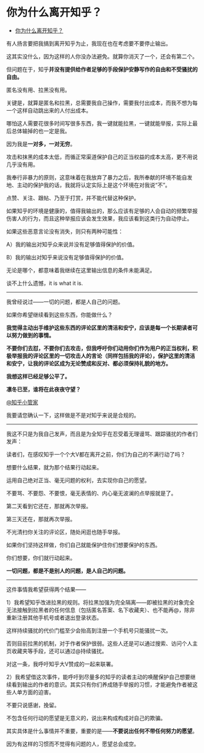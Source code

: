 # 你为什么离开知乎？

- [你为什么离开知乎？](https://www.zhihu.com/question/20511148/answer/1317300735)


有人扬言要把我搞到离开知乎为止，我现在也在考虑要不要停止输出。

这其实没什么，因为这样的人你没办法避免。就算你消灭了一个，还会有第二个。

但问题在于，知乎**并没有提供给作者足够的手段保护安静写作的自由和不受骚扰的自由。**

匿名没有用、拉黑没有用。

关键是，就算是匿名和拉黑，总需要我自己操作，需要我付出成本，而我不想为每一个这样自动跳出来的人付出成本。

哪怕这人需要花很多时间写很多东西，我一键就能拉黑，一键就能举报，实际上最后总体输掉的也一定是我。

因为我是**一对多，一对无穷**。

攻击和抹黑的成本太低，而循正常渠道保护自己的正当权益的成本太高，更不用说几乎没有用。

我奉行非暴力的原则，这意味着在我放弃了暴力之后，我所奉献的环境不能自发地、主动的保护我的话，我就将认定实际上是这个环境在对我说“不”。

点赞、关注、跟帖、乃至于打赏，并不能代替这种保护。

如果知乎的环境是健康的，值得我输出的，那么应该有足够的人会自动的频繁举报伤害人的行为，而且这种举报应该会发生效果，我应该看到这类行为自动停止。

如果这些恶意言论没有消失，则只有两种可能性：

A）我的输出对知乎众来说并没有足够值得保护的价值。

  
B）我的输出对知乎来说没有足够值得保护的价值。

无论是哪个，都意味着我继续在这里输出信息的条件未能满足。

谈不上什么遗憾，it is what it is.

---

我曾经说过——一切的问题，都是人自己的问题。  
  
如果你希望继续看到这些东西，你能做什么？

**我觉得主动出手维护这些东西的评论区里的清洁和安宁，应该是每一个长期读者可以努力做到的事情。**

**不要你们去怼，不要你们去攻击，但我呼吁你们动用你们作为用户的正当权利，积极举报我的评论区里的一切攻击人的言论（同样包括我的评论），保护这里的清洁和安宁，让我的评论区成为无论赞成和反对、都必须保持礼貌的地方。**

**我想这样已经足够公平了。**

**凛冬已至，谁将在此夜夜守望？**

[@知乎小管家](//www.zhihu.com/people/3d198a56310c02c4a83efb9f4a4c027e)

我要请您确认一下，这样做是不是对知乎来说是合规的。

---

我这不只是为我自己发声，而且是为全知乎在忍受着无理谩骂、跟踪骚扰的作者们发声：

读者们，在感叹知乎一个个大V都在离开之前，你们为自己的不满行动了吗？

想要什么结果，就为那个结果行动起来。

运用自己绝对正当、毫无问题的权利，去实现你自己的愿望。

不要骂、不要怨、不要恨，毫无表情的、内心毫无波澜的点举报就是了。

第二天看到它还在，那就再次举报。

第三天还在，那就再次举报。

不光清扫你关注的评论区，随处闲逛也随手举报。

如果你们坚持这样做，你们自己就能保护住你们想要保护的东西。

你们想要，你们就行动起来。

**一切问题，都是不是别人的问题，是人自己的问题。**

---

这件事情我希望获得两个结果——

1）我希望知乎改进拉黑的规则。将拉黑加强为完全隔离——即被拉黑的对象完全无法接触到拉黑者的任何信息（包括匿名答案、名下收藏夹）、也不能再@，除非重新注册其他手机号或者退出登录状态。

这样持续骚扰的代价门槛至少会抬高到注册一个手机号只能骚扰一次。

否则目前拉黑的机制，对于作者保护很弱。这些人还是可以通过搜索、访问个人主页收藏夹等手段，还可以通过@持续骚扰。

对这一条，我呼吁知乎大V赞成的一起来联署。

2）我希望借这次事件，能呼吁到尽量多的知乎的读者主动的唤醒保护自己想要继续看到输出的作者的意识。其实只有你们养成随手举报的习惯，才能避免作者被这些人单方面的迫害。

不要只说感谢，挽留。

不包含任何行动的愿望是无意义的，说出来构成构成对自己的欺骗。

其实具体是什么事情并不重要，重要的是——**不要说出任何不带任何努力的愿望**。

因为有这样的习惯而不觉得有问题的人，愿望总会成空。